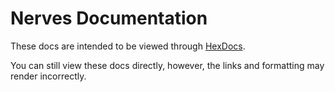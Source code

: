 # Nerves Documentation

These docs are intended to be viewed through [HexDocs](https://hexdocs.pm/nerves).

You can still view these docs directly, however, the links and formatting may render incorrectly.
